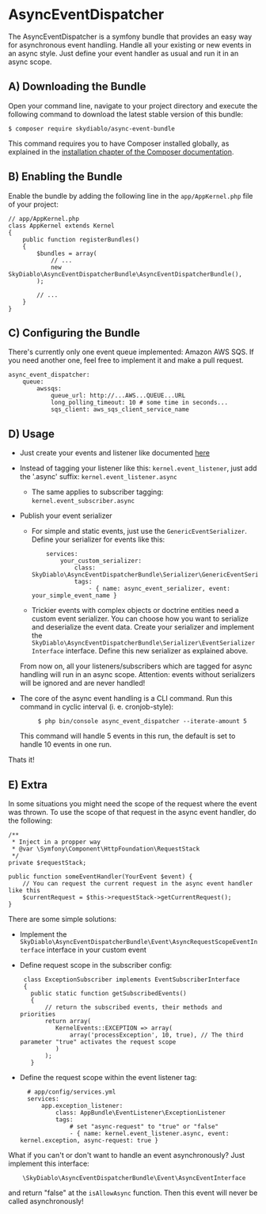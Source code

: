 # AsyncEventDispatcher

The AsyncEventDispatcher is a symfony bundle that provides an easy way for asynchronous event handling. Handle all your existing or new events in an async style. Just define your event handler as usual and run it in an async scope.

A) Downloading the Bundle
----------------------

Open your command line, navigate to your project directory and execute the
following command to download the latest stable version of this bundle:

    $ composer require skydiablo/async-event-bundle

This command requires you to have Composer installed globally, as explained
in the [installation chapter of the Composer documentation](https://getcomposer.org/).

B) Enabling the Bundle
--------------------

Enable the bundle by adding the following line in the ``app/AppKernel.php``
file of your project:

    // app/AppKernel.php
    class AppKernel extends Kernel
    {
        public function registerBundles()
        {
            $bundles = array(
                // ...
                new SkyDiablo\AsyncEventDispatcherBundle\AsyncEventDispatcherBundle(),
            );

            // ...
        }
    }

C) Configuring the Bundle
----------------------
There's currently only one event queue implemented: Amazon AWS SQS. If you need another one, feel free to implement it and make a pull request.

    async_event_dispatcher:
        queue:
            awssqs:
                queue_url: http://...AWS...QUEUE...URL
                long_polling_timeout: 10 # some time in seconds...
                sqs_client: aws_sqs_client_service_name

D) Usage
----------------------

* Just create your events and listener like documented [here](http://symfony.com/doc/current/event_dispatcher.html)
* Instead of tagging your listener like this: `kernel.event_listener`, just add the '.async' suffix: `kernel.event_listener.async`
  * The same applies to subscriber tagging: `kernel.event_subscriber.async`
* Publish your event serializer
  * For simple and static events, just use the `GenericEventSerializer`. Define your serializer for events like this:
    
            services:
                your_custom_serializer:
                    class: SkyDiablo\AsyncEventDispatcherBundle\Serializer\GenericEventSerializer
                    tags:
                        - { name: async_event_serializer, event: your_simple_event_name }

  * Trickier events with complex objects or doctrine entities need a custom event serializer. You can choose how you want to serialize and deserialize the event data. Create your serializer and implement the `SkyDiablo\AsyncEventDispatcherBundle\Serializer\EventSerializerInterface` interface. Define this new serializer as explained above.
              
  From now on, all your listeners/subscribers which are tagged for async handling will run in an async scope. Attention: events without serializers will be ignored and are never handled!   
 * The core of the async event handling is a CLI command. Run this command in cyclic interval (i. e. cronjob-style):

            $ php bin/console async_event_dispatcher --iterate-amount 5
       
   This command will handle 5 events in this run, the default is set to handle 10 events in one run.
   
Thats it!  

E) Extra
----------------------
In some situations you might need the scope of the request where the event was thrown. To use the scope of that request in the async event handler, do the following:

    /**
     * Inject in a propper way
     * @var \Symfony\Component\HttpFoundation\RequestStack
     */
    private $requestStack;

    public function someEventHandler(YourEvent $event) {
        // You can request the current request in the async event handler like this
        $currentRequest = $this->requestStack->getCurrentRequest();
    }
    
     
There are some simple solutions:

 * Implement the `SkyDiablo\AsyncEventDispatcherBundle\Event\AsyncRequestScopeEventInterface` interface in your custom event
 * Define request scope in the subscriber config:
  
        class ExceptionSubscriber implements EventSubscriberInterface
        {
          public static function getSubscribedEvents()
          {
              // return the subscribed events, their methods and priorities
              return array(
                 KernelEvents::EXCEPTION => array(
                     array('processException', 10, true), // The third parameter "true" activates the request scope
                 )
              );
          }
 * Define the request scope within the event listener tag:
 
         # app/config/services.yml
         services:
             app.exception_listener:
                 class: AppBundle\EventListener\ExceptionListener
                 tags:
                     # set "async-request" to "true" or "false"
                     - { name: kernel.event_listener.async, event: kernel.exception, async-request: true }
                     
                     
What if you can't or don't want to handle an event asynchronously? Just implement this interface:

        \SkyDiablo\AsyncEventDispatcherBundle\Event\AsyncEventInterface
        
and return "false" at the `isAllowAsync` function. Then this event will never be called asynchronously!